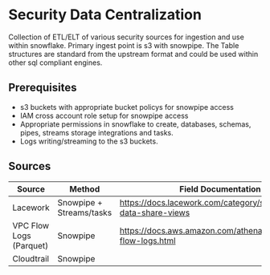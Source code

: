 # Security Data Centralization
Collection of ETL/ELT of various security sources for ingestion and use within snowflake. Primary ingest point is s3 with snowpipe.   The Table structures are standard from the upstream format and could be used within other sql compliant engines.   

## Prerequisites

-   s3 buckets with appropriate bucket policys for snowpipe access
-   IAM cross account role setup for snowpipe access
-   Appropriate permissions in snowflake to create, databases, schemas, pipes, streams storage integrations and tasks. 
-   Logs writing/streaming to the s3 buckets. 

## Sources

| Source  | Method   | Field Documentation  |
|---|---|---|
| Lacework  | Snowpipe + Streams/tasks  | https://docs.lacework.com/category/snowflake-data-share-views  |
| VPC Flow Logs (Parquet)  | Snowpipe  | https://docs.aws.amazon.com/athena/latest/ug/vpc-flow-logs.html  |
| Cloudtrail  | Snowpipe  |   |
